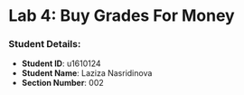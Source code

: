 # Lab 4: Buy Grades For Money

### Student Details:

- **Student ID**: u1610124
- **Student Name**: Laziza Nasridinova
- **Section Number**: 002



